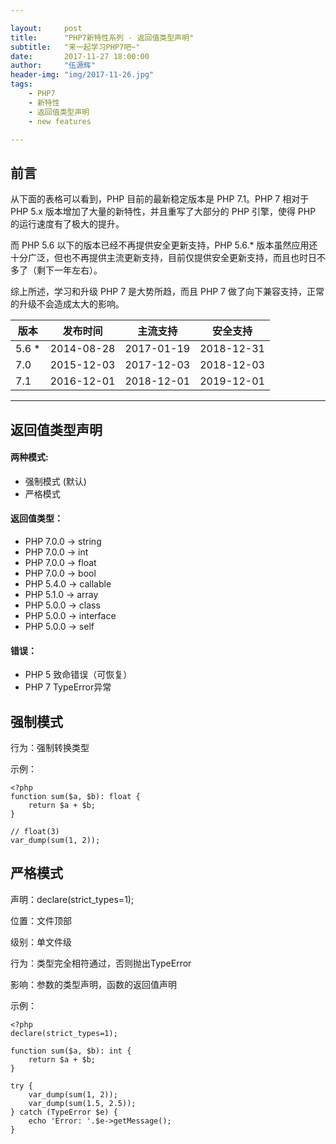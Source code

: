 ```yaml
---

layout:     post
title:      "PHP7新特性系列 - 返回值类型声明"
subtitle:   "来一起学习PHP7吧~"
date:       2017-11-27 18:00:00
author:     "伍源辉"
header-img: "img/2017-11-26.jpg"
tags:
    - PHP7
    - 新特性
    - 返回值类型声明
    - new features

---
```


## 前言

从下面的表格可以看到，PHP 目前的最新稳定版本是 PHP 7.1。PHP 7 相对于 PHP 5.x 版本增加了大量的新特性，并且重写了大部分的 PHP 引擎，使得 PHP 的运行速度有了极大的提升。

而 PHP 5.6 以下的版本已经不再提供安全更新支持，PHP 5.6.* 版本虽然应用还十分广泛，但也不再提供主流更新支持，目前仅提供安全更新支持，而且也时日不多了（剩下一年左右）。

综上所述，学习和升级 PHP 7 是大势所趋，而且 PHP 7 做了向下兼容支持，正常的升级不会造成太大的影响。

| 版本 | 发布时间 | 主流支持 | 安全支持 |
| - | - | - | - |
| 5.6 * | 2014-08-28 | 2017-01-19 | 2018-12-31 |
| 7.0 | 2015-12-03 | 2017-12-03 | 2018-12-03 |
| 7.1 | 2016-12-01 | 2018-12-01 | 2019-12-01 |

---

## 返回值类型声明

#### 两种模式:
- 强制模式 (默认)
- 严格模式

#### 返回值类型：
- PHP 7.0.0 -> string
- PHP 7.0.0 -> int
- PHP 7.0.0 -> float
- PHP 7.0.0 -> bool
- PHP 5.4.0 -> callable
- PHP 5.1.0 -> array
- PHP 5.0.0 -> class
- PHP 5.0.0 -> interface
- PHP 5.0.0 -> self

#### 错误：
- PHP 5 致命错误（可恢复）
- PHP 7 TypeError异常

## 强制模式
行为：强制转换类型

示例：

```
<?php
function sum($a, $b): float {
    return $a + $b;
}

// float(3)
var_dump(sum(1, 2));

```

## 严格模式
声明：declare(strict_types=1);

位置：文件顶部

级别：单文件级

行为：类型完全相符通过，否则抛出TypeError

影响：参数的类型声明，函数的返回值声明

示例：

```
<?php
declare(strict_types=1);

function sum($a, $b): int {
    return $a + $b;
}

try {
    var_dump(sum(1, 2));
    var_dump(sum(1.5, 2.5));
} catch (TypeError $e) {
    echo 'Error: '.$e->getMessage();
}

```
